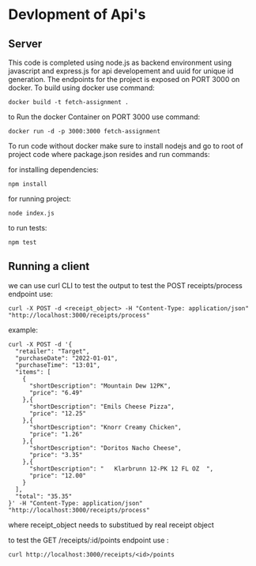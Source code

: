 # Devlopment of Api's

## Server
This code is completed using node.js as backend environment using javascript and express.js for api developement and uuid for unique id generation.
The endpoints for the project is exposed on PORT 3000 on docker.
To build using docker use command:

```
docker build -t fetch-assignment .
```

to Run the docker Container on PORT 3000 use command:

```
docker run -d -p 3000:3000 fetch-assignment
```

To run code without docker make sure to install nodejs and  go to root of project code where package.json resides and run commands:

for installing dependencies:
```
npm install 
```

for running project:
``` 
node index.js
```

to run tests:

```
npm test
```

## Running a client

we can use curl CLI to test the output
to test the POST receipts/process endpoint use:

```
curl -X POST -d <receipt_object> -H "Content-Type: application/json" "http://localhost:3000/receipts/process"
```
example:
```
curl -X POST -d '{
  "retailer": "Target",
  "purchaseDate": "2022-01-01",
  "purchaseTime": "13:01",
  "items": [
    {
      "shortDescription": "Mountain Dew 12PK",
      "price": "6.49"
    },{
      "shortDescription": "Emils Cheese Pizza",
      "price": "12.25"
    },{
      "shortDescription": "Knorr Creamy Chicken",
      "price": "1.26"
    },{
      "shortDescription": "Doritos Nacho Cheese",
      "price": "3.35"
    },{
      "shortDescription": "   Klarbrunn 12-PK 12 FL OZ  ",
      "price": "12.00"
    }
  ],
  "total": "35.35"
}' -H "Content-Type: application/json" "http://localhost:3000/receipts/process"
```
where receipt_object needs to substitued by real receipt object

to test the GET /receipts/:id/points endpoint use :

```
curl http://localhost:3000/receipts/<id>/points
```
